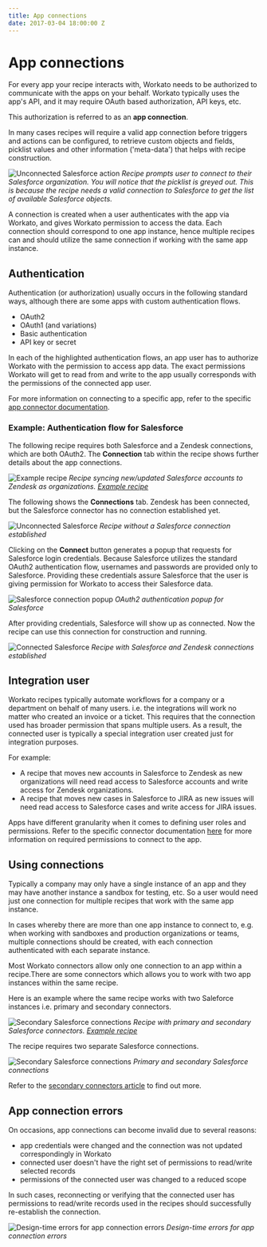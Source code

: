 ```yaml
---
title: App connections
date: 2017-03-04 18:00:00 Z
---
```


# App connections
For every app your recipe interacts with, Workato needs to be authorized to communicate with the apps on your behalf. Workato typically uses the app's API, and it may require OAuth based authorization, API keys, etc.

This authorization is referred to as an **app connection**.

In many cases recipes will require a valid app connection before triggers and actions can be configured, to retrieve custom objects and fields, picklist values and other information ('meta-data') that helps with recipe construction.

![Unconnected Salesforce action](/assets/images/recipes/connections/unconnected-salesforce-action.png)
*Recipe prompts user to connect to their Salesforce organization. You will notice that the picklist is greyed out. This is because the recipe needs a valid connection to Salesforce to get the list of available Salesforce objects.*

A connection is created when a user authenticates with the app via Workato, and gives Workato permission to access the data. Each connection should correspond to one app instance, hence multiple recipes can and should utilize the same connection if working with the same app instance.

## Authentication
Authentication (or authorization) usually occurs in the following standard ways, although there are some apps with custom authentication flows.
- OAuth2
- OAuth1 (and variations)
- Basic authentication
- API key or secret

In each of the highlighted authentication flows, an app user has to authorize Workato with the permission to access app data. The exact permissions Workato will get to read from and write to the app usually corresponds with the permissions of the connected app user.

For more information on connecting to a specific app, refer to the specific [app connector documentation](https://docs.workato.com/connectors.html).

### Example: Authentication flow for Salesforce
The following recipe requires both Salesforce and a Zendesk connections, which are both OAuth2. The **Connection** tab within the recipe shows further details about the app connections.

![Example recipe](/assets/images/recipes/connections/example-recipe.png)
*Recipe syncing new/updated Salesforce accounts to Zendesk as organizations. [Example recipe](https://www.workato.com/recipes/480360)*

The following shows the **Connections** tab. Zendesk has been connected, but the Salesforce connector has no connection established yet.

![Unconnected Salesforce](/assets/images/recipes/connections/unconnected-salesforce.png)
*Recipe without a Salesforce connection established*

Clicking on the **Connect** button generates a popup that requests for Salesforce login credentials. Because Salesforce utilizes the standard OAuth2 authentication flow, usernames and passwords are provided only to Salesforce. Providing these credentials assure Salesforce that the user is giving permission for Workato to access their Salesforce data.

![Salesforce connection popup](/assets/images/recipes/connections/salesforce-connection-popup.png)
*OAuth2 authentication popup for Salesforce*

After providing credentials, Salesforce will show up as connected. Now the recipe can use this connection for construction and running.

![Connected Salesforce](/assets/images/recipes/connections/connected-salesforce.png)
*Recipe with Salesforce and Zendesk connections established*

## Integration user
Workato recipes typically automate workflows for a company or a department on behalf of many users. i.e. the integrations will work no matter who created an invoice or a ticket. This requires that the connection used has broader permission that spans multiple users. As a result, the connected user is typically a special integration user created just for integration purposes.

For example:
- A recipe that moves new accounts in Salesforce to Zendesk as new organizations will need read access to Salesforce accounts and write access for Zendesk organizations.
- A recipe that moves new cases in Salesforce to JIRA as new issues will need read access to Salesforce cases and write access for JIRA issues.

Apps have different granularity when it comes to defining user roles and permissions. Refer to the specific connector documentation [here](/connectors.md) for more information on required permissions to connect to the app.

## Using connections
Typically a company may only have a single instance of an app and they may have another instance a sandbox for testing, etc. So a user would need just one connection for multiple recipes that work with the same app instance.

In cases whereby there are more than one app instance to connect to, e.g. when working with sandboxes and production organizations or teams, multiple connections should be created, with each connection authenticated with each separate instance.

Most Workato connectors allow only one connection to an app within a recipe.There are some connectors which allows you to work with two app instances within the same recipe.

Here is an example where the same recipe works with two Saleforce instances i.e. primary and secondary connectors.

![Secondary Salesforce connections](/assets/images/recipes/connections/primary-secondary-connectors.gif)
*Recipe with primary and secondary Salesforce connectors. [Example recipe](https://www.workato.com/recipes/487648)*

The recipe requires two separate Salesforce connections.

![Secondary Salesforce connections](/assets/images/recipes/connections/secondary-app-connections.png)
*Primary and secondary Salesforce connections*

Refer to the [secondary connectors article](/features/secondary-connectors.md) to find out more.

## App connection errors
On occasions, app connections can become invalid due to several reasons:
- app credentials were changed and the connection was not updated correspondingly in Workato
- connected user doesn't have the right set of permissions to read/write selected records
- permissions of the connected user was changed to a reduced scope

In such cases, reconnecting or verifying that the connected user has permissions to read/write records used in the recipes should successfully re-establish the connection.

![Design-time errors for app connection errors](/assets/images/troubleshooting/connection-error.png)
*Design-time errors for app connection errors*
